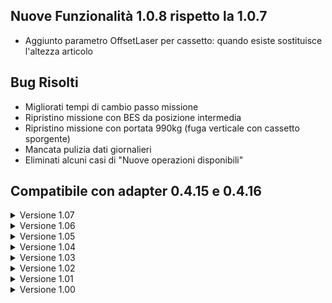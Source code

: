 ﻿## Nuove Funzionalità 1.0.8 rispetto la 1.0.7
- Aggiunto parametro OffsetLaser per cassetto: quando esiste sostituisce l'altezza articolo

## Bug Risolti
- Migliorati tempi di cambio passo missione
- Ripristino missione con BES da posizione intermedia
- Ripristino missione con portata 990kg (fuga verticale con cassetto sporgente) 
- Mancata pulizia dati giornalieri
- Eliminati alcuni casi di "Nuove operazioni disponibili"

## Compatibile con adapter 0.4.15 e 0.4.16

<details><summary>Versione 1.07</summary>

## Nuove Funzionalità 1.0.7 rispetto la 1.0.6
- Aggiunta visualizzazione delle schede di rete nel menu Informazioni

## Bug Risolti
- La compattazione sfrutta lo spazio delle celle più in alto
- Il lettore barcode gestisce anche il carattere "_" (underscore)
- Il testo Note delle causali si può leggere con il barcode
- La procedura di calibrazione del peso accetta solo 3 pesate differenti
- Nelle macchine da 1000kg i movimenti guidati non perdono più la posizione logica 

## Compatibile con adapter 0.4.15 e 0.4.16
</details>

<details><summary>Versione 1.06</summary>

## Nuove Funzionalità 1.0.6 rispetto la 1.0.5
- nessuna

## Bug Risolti
- La vista Aggiornamento software - Installazione aggiorna i pacchetti
- Le impostazioni di database backup sono editabili anche a macchina spenta
- La vista di Chiamata cassetto non ha più la ricerca cassetto ma ha gli ordinamenti
- Correzione alle missioni di ripristino automatico
- Miglioramento allo scambio dati con laser e barra alfanumerica
- Eliminato menù contestuale dalle liste a scorrimento

## Compatibile con adapter 0.4.15 e 0.4.16
</details>

<details><summary>Versione 1.05</summary>

## Nuove Funzionalità 1.0.5 rispetto la 1.0.4
- nessuna

## Bug Risolti
- Corretti movimenti guidati da cella 14 a baia bassa
- Installer: corretto aggiornamento della versione
- Aggiunto nuovo salvataggio dell'ultima posizione orizzontale
- Laser e barra non bloccano la pagina di login e non si spengono con il socketLink
- Aggiunta segnalazione di macchina in movimento nelle pagine di Celle e Cassetti

## Compatibile con adapter 0.4.15 e 0.4.16
</details>


<details><summary>Versione 1.04</summary>

## Nuove Funzionalità 1.0.4 rispetto la 1.0.3
- Aggiunti i sensori della Baia Esterna Doppia


## Bug Risolti
- Aggiunta compattazione del database locale della telemetria
- Il laser e la barra alfanumerica non chiudono sempre la connessione
- Corretto un errore di aggiornamento dei parametri dei profili orizzontali

## Compatibile con adapter 0.4.15 e 0.4.16

</details>

<details><summary>Versione 1.03</summary>

## Nuove Funzionalità 1.0.3 rispetto la 1.0.2
- Spostato database della telemetria sul disco E:
- La bilancia contapezzi visualizza anche i pezzi e può essere condivisa fra più baie
- Il test completo può occupare celle casuali del magazzino
- L'app del Panel PC attiva il servizio del MAS


## Bug Risolti
- Nella ricerca articolo la quantità da prelevare è limitata alla quantità presente
- La procedura di controllo baia non muove l'elevatore se la serranda è aperta
- Correzioni varie nelle procedure di ripristino
- La calibrazione completa dell'elevatore muove anche la catena
- La compattazione non può partire con un cassetto a bordo elevatore

## Compatibile con adapter 0.4.15 e 0.4.16
</details>

<details><summary>Versione 1.02</summary>

## Nuove Funzionalità 1.0.2 rispetto la 1.0.1
- Aggiunto salvataggio del database sul pc di Ejlog
- Aggiunto parametro di accelerazione homing Asse verticale
- Spostati parametri di velocità Serranda

## Bug Risolti
- Se la missione associata al cassetto in baia è abortita il cassetto rientra automaticamente
- Completato il controllo del tipo di serranda in caso di serranda non esistente
- Ripristini automatici: corretto salvataggio dell'ultima posizione corretta
- Nei movimenti combinati si aggiornano contemporaneamente sia la posizione verticale che quella orizzontale
- La procedura di calibrazione orizzontale catena fa anche la taratura finale
- Aggiunte varie segnalazioni di errori più dettagliati al posto di "Errore inverter 1000"
- Corrette traduzioni nel menu Accessori

## Compatibile con adapter 0.4.15 e 0.4.16

</details>

<details><summary>Versione 1.01</summary>

## Nuove Funzionalità 1.0.1 rispetto la 1.0.0
- Nessuna 

## Bug Risolti
- Menu movimenti: corretta visualizzazione del pulsante di taratura baia esterna
- Non è necessario riavviare il ppc per avere la nuova tastiera al cambio di lingua
- Menu operatore - Operazioni su cassetto - Corrette traduzioni
- Ripristini automatici: se la posizione della catena orizzontale non è valida si chiude la missione

## Compatibile con adapter 0.4.15 e 0.4.16

</details>

<details><summary>Versione 1.00</summary>

## Nuove Funzionalità 1.0.0 rispetto la 0.28.39
- Gestione parametri inverter: completata lettura e scrittura per l'inverter principale 

## Bug Risolti
- Corretta gestione delle barriere di sicurezza nella Baia 2
- Corretto trasferimento baia-baia
- Corretti vari errori nelle procedure di installazione

## Compatibile con adapter 0.4.15 e 0.4.16
</details>
